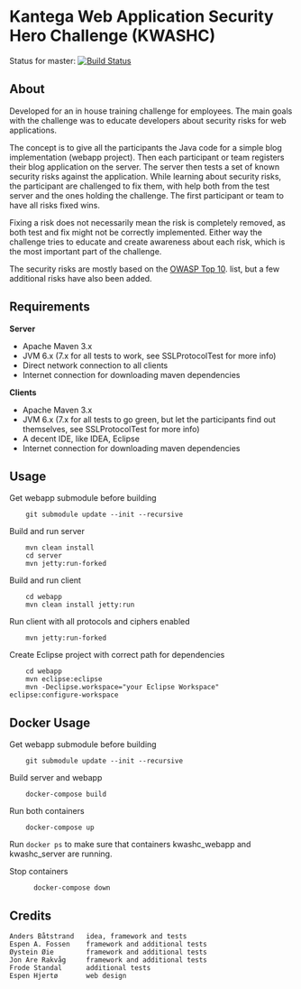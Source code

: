 # Kantega Web Application Security Hero Challenge (KWASHC) #

Status for master: [![Build Status](https://travis-ci.org/kantega/kwashc.svg?branch=master)](https://travis-ci.org/kantega/kwashc)

## About ##

Developed for an in house training challenge for employees. The main goals with the challenge was to educate developers
about security risks for web applications.

The concept is to give all the participants the Java code for a simple blog implementation (webapp project). Then each
participant or team registers their blog application on the server. The server then tests a set of known security risks
against the application. While learning about security risks, the participant are challenged to fix them, with help
both from the test server and the ones holding the challenge. The first participant or team to have all risks fixed
wins.

Fixing a risk does not necessarily mean the risk is completely removed, as both test and fix might not be correctly
implemented. Either way the challenge tries to educate and create awareness about each risk, which is the most important
part of the challenge.

The security risks are mostly based on the [OWASP Top 10](https://www.owasp.org). list, but a few additional risks have
also been added.


## Requirements ##

__Server__

* Apache Maven 3.x
* JVM 6.x (7.x for all tests to work, see SSLProtocolTest for more info)
* Direct network connection to all clients
* Internet connection for downloading maven dependencies

__Clients__

* Apache Maven 3.x
* JVM 6.x (7.x for all tests to go green, but let the participants find out themselves, see SSLProtocolTest for more info)
* A decent IDE, like IDEA, Eclipse
* Internet connection for downloading maven dependencies


## Usage ##

Get webapp submodule before building

        git submodule update --init --recursive

Build and run server

        mvn clean install
        cd server
        mvn jetty:run-forked

Build and run client

        cd webapp
        mvn clean install jetty:run

Run client with all protocols and ciphers enabled

        mvn jetty:run-forked


Create Eclipse project with correct path for dependencies

        cd webapp
        mvn eclipse:eclipse
        mvn -Declipse.workspace="your Eclipse Workspace" eclipse:configure-workspace


## Docker Usage ##

Get webapp submodule before building

        git submodule update --init --recursive

Build server and webapp

        docker-compose build

Run both containers

        docker-compose up

Run `docker ps` to make sure that containers kwashc_webapp and kwashc_server are running.

Stop containers

          docker-compose down


## Credits ##

    Anders Båtstrand   idea, framework and tests
    Espen A. Fossen    framework and additional tests
    Øystein Øie        framework and additional tests
    Jon Are Rakvåg     framework and additional tests
    Frode Standal      additional tests
    Espen Hjertø       web design
